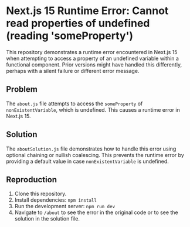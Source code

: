 # Next.js 15 Runtime Error: Cannot read properties of undefined (reading 'someProperty')

This repository demonstrates a runtime error encountered in Next.js 15 when attempting to access a property of an undefined variable within a functional component.  Prior versions might have handled this differently, perhaps with a silent failure or different error message. 

## Problem

The `about.js` file attempts to access the `someProperty` of `nonExistentVariable`, which is undefined.  This causes a runtime error in Next.js 15.

## Solution

The `aboutSolution.js` file demonstrates how to handle this error using optional chaining or nullish coalescing. This prevents the runtime error by providing a default value in case `nonExistentVariable` is undefined.

## Reproduction

1. Clone this repository.
2. Install dependencies: `npm install`
3. Run the development server: `npm run dev`
4. Navigate to `/about` to see the error in the original code or to see the solution in the solution file.